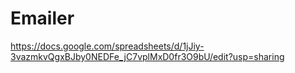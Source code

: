 # Emailer
https://docs.google.com/spreadsheets/d/1jJiy-3vazmkvQgxBJby0NEDFe_jC7vplMxD0fr3O9bU/edit?usp=sharing
